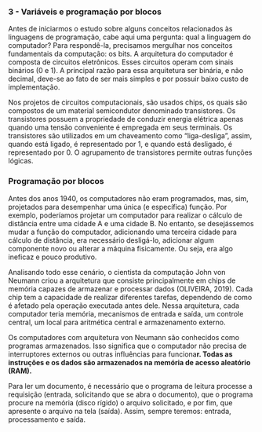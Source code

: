 ### 3 - Variáveis e programação por blocos 

Antes de iniciarmos o estudo sobre alguns conceitos relacionados às linguagens de programação, cabe aqui uma pergunta: qual a linguagem do computador? Para respondê-la, precisamos mergulhar nos conceitos fundamentais da computação: os bits. A arquitetura do computador é composta de circuitos eletrônicos. Esses circuitos operam com sinais binários (0 e 1). A principal razão para essa arquitetura ser binária, e não decimal, deve-se ao fato de ser mais simples e por possuir baixo custo de implementação.

Nos projetos de circuitos computacionais, são usados chips, os quais são compostos de um material semicondutor denominado transistores. Os transistores possuem a propriedade de conduzir energia elétrica apenas quando uma tensão conveniente é empregada em seus terminais. Os transistores são utilizados em um chaveamento como “liga-desliga”, assim, quando está ligado, é representado por 1, e quando está desligado, é representado por 0. O agrupamento de transistores permite outras funções lógicas.

### Programação por blocos 
Antes dos anos 1940, os computadores não eram programados, mas, sim, projetados para desempenhar uma única (e específica) função. Por exemplo, poderíamos projetar um computador para realizar o cálculo de distância entre uma cidade A e uma cidade B. No entanto, se desejássemos mudar a função do computador, adicionando uma terceira cidade para cálculo de distância, era necessário desligá-lo, adicionar algum componente novo ou alterar a máquina fisicamente. Ou seja, era algo ineficaz e pouco produtivo. 

Analisando todo esse cenário, o cientista da computação John von Neumann criou a arquitetura que consiste principalmente em chips de memória capazes de armazenar e processar dados (OLIVEIRA, 2019). Cada chip tem a capacidade de realizar diferentes tarefas, dependendo de como é afetado pela operação executada antes dele. Nessa arquitetura, cada computador teria memória, mecanismos de entrada e saída, um controle central, um local para aritmética central e armazenamento externo. 

Os computadores com arquitetura von Neumann são conhecidos como programas armazenados. Isso significa que o computador não precisa de interruptores externos ou outras influências para funciona**r. Todas as instruções e os dados são armazenados na memória de acesso aleatório (RAM).**

Para ler um documento, é necessário que o programa de leitura processe a requisição (entrada, solicitando que se abra o documento), que o programa procure na memória (disco rígido) o arquivo solicitado, e por fim, que apresente o arquivo na tela (saída). Assim, sempre teremos: entrada, processamento e saída.